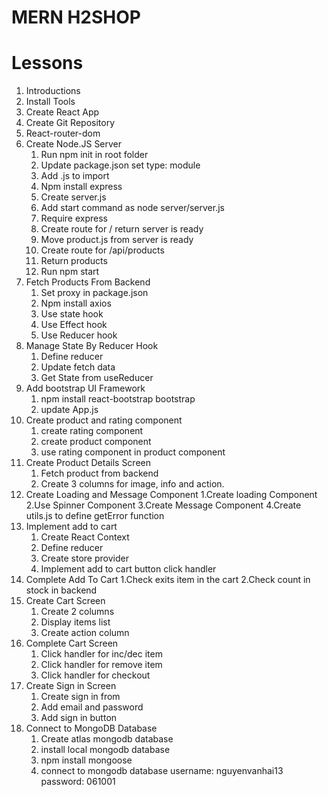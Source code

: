 # MERN H2SHOP

# Lessons

1.  Introductions
2.  Install Tools
3.  Create React App
4.  Create Git Repository
5.  React-router-dom
6.  Create Node.JS Server
    1.  Run npm init in root folder
    2.  Update package.json set type: module
    3.  Add .js to import
    4.  Npm install express
    5.  Create server.js
    6.  Add start command as node server/server.js
    7.  Require express
    8.  Create route for / return server is ready
    9.  Move product.js from server is ready
    10. Create route for /api/products
    11. Return products
    12. Run npm start
7.  Fetch Products From Backend
    1.  Set proxy in package.json
    2.  Npm install axios
    3.  Use state hook
    4.  Use Effect hook
    5.  Use Reducer hook
8.  Manage State By Reducer Hook
    1.  Define reducer
    2.  Update fetch data
    3.  Get State from useReducer
9.  Add bootstrap UI Framework
    1. npm install react-bootstrap bootstrap
    2. update App.js
10. Create product and rating component
    1.  create rating component
    2.  create product component
    3.  use rating component in product component
11. Create Product Details Screen
    1.  Fetch product from backend
    2.  Create 3 columns for image, info and action.
12. Create Loading and Message Component
    1.Create loading Component
    2.Use Spinner Component
    3.Create Message Component
    4.Create utils.js to define getError function
13. Implement add to cart
    1. Create React Context
    2. Define reducer
    3. Create store provider
    4. Implement add to cart button click handler
14. Complete Add To Cart
    1.Check exits item in the cart
    2.Check count in stock in backend
15. Create Cart Screen
    1. Create 2 columns
    2. Display items list
    3. Create action column
16. Complete Cart Screen
    1. Click handler for inc/dec item
    2. Click handler for remove item
    3. Click handler for checkout
17. Create Sign in Screen
    1. Create sign in from
    2. Add email and password
    3. Add sign in button
18. Connect to MongoDB Database
    1. Create atlas mongodb database
    2. install local mongodb database
    3. npm install mongoose
    4. connect to mongodb database
       username: nguyenvanhai13
       password: 061001
